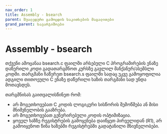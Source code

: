 ```yaml
---
nav_order: 1
title: Assembly - bsearch
parent: შუალედური გამოცდის საკითხების მაგალითები
grand_parent: სავარჯიშოები
---
```


# Assembly - bsearch

თქვენი ამოცანაა bsearch.c ფაილში არსებული C პროგრამირების ენაზე დაწერილი კოდი გადათარგმნოთ კურსზე გავლილ მანქანურ/ასემბლი კოდში.
თარგმანი ჩაწერეთ bsearch.s ფაილში სადაც უკვე გამოყოფილია ადგილი თითოეული C ენაზე დაწერილი ხაზის თარგმანი სად უნდა მოთავსდეს.

თარგმნისას გაითვალისწინეთ რომ:

- არ მოგეთხოვებათ C კოდის ლოგიკური სისწორის შემოწმება ან მისი მნიშვნელობის გააზრება.
- არ მოგეთხოვებათ გენერირებული კოდის ოპტიმიზაცია.
- ყოველ ხაზზე რეგისტრების გამოყენება დაიწყეთ პირველიდან (R1), არ გამოიყენოთ წინა ხაზებში რეგისტრებში გადატანილი მნივნელობები.
